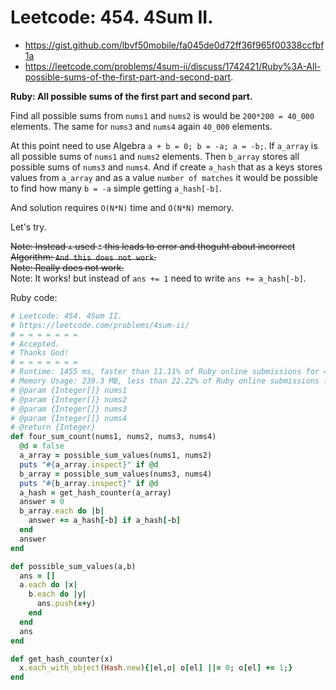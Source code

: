 # Leetcode: 454. 4Sum II.

- https://gist.github.com/lbvf50mobile/fa045de0d72ff36f965f00338ccfbf1a
- https://leetcode.com/problems/4sum-ii/discuss/1742421/Ruby%3A-All-possible-sums-of-the-first-part-and-second-part.

**Ruby: All possible sums of the first part and second part.**

Find all possible sums from `nums1` and `nums2` is would be `200*200 = 40_000` elements. The same for `nums3` and `nums4` again `40_000` elements. 

At this point need to use Algebra `a + b = 0; b = -a; a = -b;`.
If `a_array` is all possible sums of `nums1` and `nums2` elements. Then `b_array` stores all possible sums of `nums3` and `nums4`.  And if create `a_hash` that as a keys stores values from `a_array` and as a value `number of matches` it would be possible to find how many `b = -a` simple getting `a_hash[-b]`.

And solution requires `O(N*N)` time and `O(N*N)` memory.

Let's try.

<s>Note: Instead `+` used `*` this leads to error and thoguht about incorrect Algorithm: `And this does not work`.</s>  
<s>Note: Really does not work.</s>  
Note: It works! but instead of `ans += 1` need to write `ans += a_hash[-b]`.  

Ruby code:
```Ruby
# Leetcode: 454. 4Sum II.
# https://leetcode.com/problems/4sum-ii/
# = = = = = = =
# Accepted.
# Thanks God!
# = = = = = = =
# Runtime: 1455 ms, faster than 11.11% of Ruby online submissions for 4Sum II.
# Memory Usage: 239.3 MB, less than 22.22% of Ruby online submissions for 4Sum II.
# @param {Integer[]} nums1
# @param {Integer[]} nums2
# @param {Integer[]} nums3
# @param {Integer[]} nums4
# @return {Integer}
def four_sum_count(nums1, nums2, nums3, nums4)
  @d = false
  a_array = possible_sum_values(nums1, nums2)
  puts "#{a_array.inspect}" if @d
  b_array = possible_sum_values(nums3, nums4)
  puts "#{b_array.inspect}" if @d
  a_hash = get_hash_counter(a_array)
  answer = 0
  b_array.each do |b|
    answer += a_hash[-b] if a_hash[-b]
  end
  answer
end

def possible_sum_values(a,b)
  ans = []
  a.each do |x|
    b.each do |y|
      ans.push(x+y)
    end
  end
  ans
end

def get_hash_counter(x)
  x.each_with_object(Hash.new){|el,o| o[el] ||= 0; o[el] += 1;}
end
```
